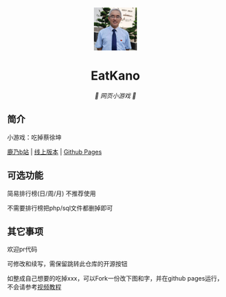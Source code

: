 <p align="center">
  <a href="https://xingye.me/game/eatkano"><img src="https://github.com/arcxingye/EatKano/blob/main/static/image/ClickBefore.png?raw=true" width="100" height="100" alt="EatKano"></a>
</p>
<div align="center">

# EatKano

_🦌 网页小游戏 🥛_

</div>


## 简介

小游戏：吃掉蔡徐坤

[鹿乃b站](https://space.bilibili.com/316381099)
|
[线上版本](https://xingye.me/game/eatkano/index.php)
|
[Github Pages](https://arcxingye.github.io/EatKano/index.html)

## 可选功能

简易排行榜(日/周/月) 不推荐使用

不需要排行榜把php/sql文件都删掉即可

## 其它事项

欢迎pr代码

可修改和续写，需保留跳转此仓库的开源按钮

如整成自己想要的吃掉xxx，可以Fork一份改下图和字，并在github pages运行，不会请参考[视频教程](https://www.bilibili.com/video/BV1jT4y1y7kA)
